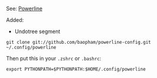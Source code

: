 See: [Powerline](https://github.com/Lokaltog/powerline)

Added:
* Undotree segment

```
git clone git://github.com/baopham/powerline-config.git ~/.config/powerline
```

Then put this in your `.zshrc` or `.bashrc`:
```
export PYTHONPATH=$PYTHONPATH:$HOME/.config/powerline
```

